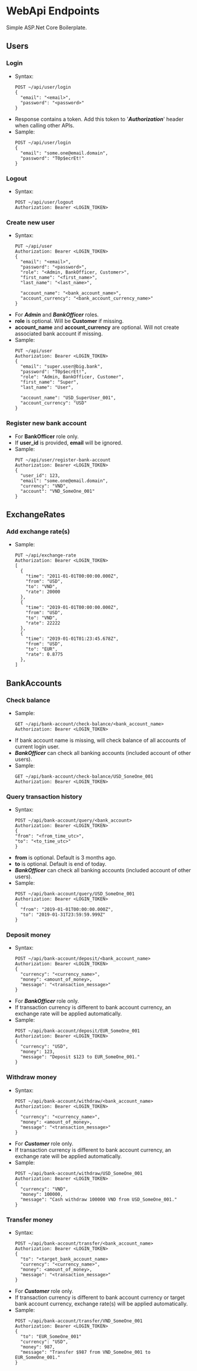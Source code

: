 # WebApi Endpoints
Simple ASP.Net Core Boilerplate.

## Users

### Login
* Syntax:
  ```
  POST ~/api/user/login
  {
    "email": "<email>",
    "password": "<password>"
  }
  ```
* Response contains a token. Add this token to '___Authorization___' header when calling other APIs.
* Sample:
  ```
  POST ~/api/user/login
  {
    "email": "some.one@email.domain",
    "password": "T0p$ecrEt!"
  }
  ```

### Logout
* Syntax:
  ```
  POST ~/api/user/logout
  Authorization: Bearer <LOGIN_TOKEN>
  ```

### Create new user
* Syntax:
  ```
  PUT ~/api/user
  Authorization: Bearer <LOGIN_TOKEN>
  {
    "email": "<email>",
    "password": "<password>",
    "role": "<Admin, BankOfficer, Customer>",
    "first_name": "<first_name>",
    "last_name": "<last_name>",

    "account_name": "<bank_account_name>",
    "account_currency": "<bank_account_currency_name>"
  }
  ```
* For ___Admin___ and ___BankOfficer___ roles.
* __role__ is optional. Will be __Customer__ if missing.
* __account_name__ and __account_currency__ are optional. Will not create associated bank account if missing.
* Sample:
  ```
  PUT ~/api/user
  Authorization: Bearer <LOGIN_TOKEN>
  {
    "email": "super.user@big.bank",
    "password": "T0p$ecrEt!",
    "role": "Admin, BankOfficer, Customer",
    "first_name": "Super",
    "last_name": "User",

    "account_name": "USD_SuperUser_001",
    "account_currency": "USD"
  }
  ```

### Register new bank account
* For __BankOfficer__ role only.
* If __user_id__ is provided, __email__ will be ignored.
* Sample:
  ```
  PUT ~/api/user/register-bank-account
  Authorization: Bearer <LOGIN_TOKEN>
  {
    "user_id": 123,
    "email": "some.one@email.domain",
    "currency": "VND",
    "account": "VND_SomeOne_001"
  }
  ```


## ExchangeRates

### Add exchange rate(s)
* Sample:
  ```
  PUT ~/api/exchange-rate
  Authorization: Bearer <LOGIN_TOKEN>
  [
    {
      "time": "2011-01-01T00:00:00.000Z",
      "from": "USD",
      "to": "VND",
      "rate": 20000
    },
    {
      "time": "2019-01-01T00:00:00.000Z",
      "from": "USD",
      "to": "VND",
      "rate": 22222
    },
    {
      "time": "2019-01-01T01:23:45.678Z",
      "from": "USD",
      "to": "EUR",
      "rate": 0.8775
    },
  ]
  ```


## BankAccounts

### Check balance
* Sample:
  ```
  GET ~/api/bank-account/check-balance/<bank_account_name>
  Authorization: Bearer <LOGIN_TOKEN>
  ```
* If bank account name is missing, will check balance of all accounts of current login user.
* ___BankOfficer___ can check all banking accounts (included account of other users).
* Sample:
  ```
  GET ~/api/bank-account/check-balance/USD_SoneOne_001
  Authorization: Bearer <LOGIN_TOKEN>
  ```

### Query transaction history
* Syntax:
    ```
  POST ~/api/bank-account/query/<bank_account>
  Authorization: Bearer <LOGIN_TOKEN>
  {
    "from": "<from_time_utc>",
    "to": "<to_time_utc>"
  }
  ```
* __from__ is optional. Default is 3 months ago.
* __to__ is optional. Default is end of today.
* ___BankOfficer___ can check all banking accounts (included account of other users).
* Sample:   
  ```
  POST ~/api/bank-account/query/USD_SomeOne_001
  Authorization: Bearer <LOGIN_TOKEN>
  {
    "from": "2019-01-01T00:00:00.000Z",
    "to": "2019-01-31T23:59:59.999Z"
  }
  ```

### Deposit money
* Syntax:
  ```
  POST ~/api/bank-account/deposit/<bank_account_name>
  Authorization: Bearer <LOGIN_TOKEN>
  {
    "currency": "<currency_name>",
    "money": <amount_of_money>,
    "message": "<transaction_message>"
  }
  ```
* For ___BankOfficer___ role only.
* If transaction currency is different to bank account currency, an exchange rate will be applied automatically.
* Sample:
  ```
  POST ~/api/bank-account/deposit/EUR_SomeOne_001
  Authorization: Bearer <LOGIN_TOKEN>
  {
    "currency": "USD",
    "money": 123,
    "message": "Deposit $123 to EUR_SomeOne_001."
  }
  ```

### Withdraw money
* Syntax:
  ```
  POST ~/api/bank-account/withdraw/<bank_account_name>
  Authorization: Bearer <LOGIN_TOKEN>
  {
    "currency": "<currency_name>",
    "money": <amount_of_money>,
    "message": "<transaction_message>"
  }
  ```
* For ___Customer___ role only.
* If transaction currency is different to bank account currency, an exchange rate will be applied automatically.
* Sample:
  ```
  POST ~/api/bank-account/withdraw/USD_SomeOne_001
  Authorization: Bearer <LOGIN_TOKEN>
  {
    "currency": "VND",
    "money": 100000,
    "message": "Cash withdraw 100000 VND from USD_SomeOne_001."
  }
  ```

### Transfer money
* Syntax:
  ```
  POST ~/api/bank-account/transfer/<bank_account_name>
  Authorization: Bearer <LOGIN_TOKEN>
  {
    "to": "<target_bank_account_name>
    "currency": "<currency_name>",
    "money": <amount_of_money>,
    "message": "<transaction_message>"
  }
  ```
* For ___Customer___ role only.
* If transaction currency is different to bank account currency or target bank account currency, exchange rate(s) will be applied automatically.
* Sample:
  ```
  POST ~/api/bank-account/transfer/VND_SomeOne_001
  Authorization: Bearer <LOGIN_TOKEN>
  {
    "to": "EUR_SomeOne_001"
    "currency": "USD",
    "money": 987,
    "message": "Transfer $987 from VND_SomeOne_001 to EUR_SomeOne_001."
  }
  ```
